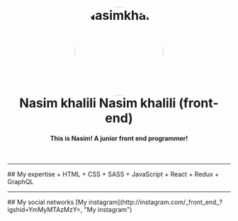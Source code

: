<h1 align="center">
  <br>
  <a href="https://instagram.com/_front_end_"> <img src="./README/logo.png.jepg" alt="Nasimkhalili" width="200" style="border-radius: 50%"></a>
  
  <br>
  Nasim khalili
  Nasim khalili (front-end)
 </h1>

<h4 align="center">This is Nasim! A junior front end programmer!</h4>
<br>
<hr>
## My expertise
+ HTML
+ CSS
+ SASS
+ JavaScript
+ React
+ Redux
+ GraphQL
<hr>
## My social networks
[My instagram](http://instagram.com/_front_end_?igshid=YmMyMTAzMzY=, "My instagram") 
